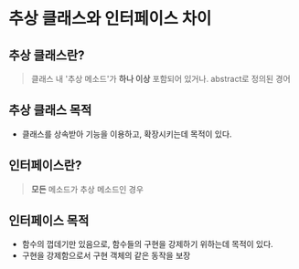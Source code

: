 # 추상 클래스와 인터페이스 차이

## 추상 클래스란?
> 클래스 내 '추상 메소드'가 **하나 이상** 포함되어 있거나. abstract로 정의된 경어

## 추상 클래스 목적
- 클래스를 상속받아 기능을 이용하고, 확장시키는데 목적이 있다.

## 인터페이스란?
> **모든** 메소드가 추상 메소드인 경우

## 인터페이스 목적
- 함수의 껍데기만 있음으로, 함수들의 구현을 강제하기 위하는데 목적이 있다.
- 구현을 강제함으로서 구현 객체의 같은 동작을 보장